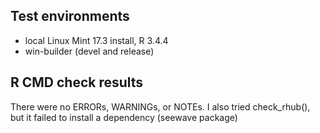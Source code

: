 ## Test environments
* local Linux Mint 17.3 install, R 3.4.4
* win-builder (devel and release)

## R CMD check results
There were no ERRORs, WARNINGs, or NOTEs.
I also tried check_rhub(), but it failed to install a dependency (seewave package)


